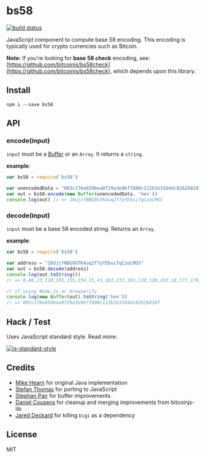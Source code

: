 bs58
====

[![build status](https://secure.travis-ci.org/cryptocoinjs/bs58.png)](http://travis-ci.org/cryptocoinjs/bs58)

JavaScript component to compute base 58 encoding. This encoding is typically used for crypto currencies such as Bitcoin.

**Note:** If you're looking for **base 58 check** encoding, see: [https://github.com/bitcoinjs/bs58check](https://github.com/bitcoinjs/bs58check), which depends upon this library.


Install
-------

    npm i --save bs58


API
---

### encode(input)

`input` must be a [Buffer](http://nodejs.org/api/buffer.html) or an `Array`. It returns a `string`.

**example**:

```js
var bs58 = require('bs58')

var unencodedData = "003c176e659bea0f29a3e9bf7880c112b1b31b4dc826268187"
var out = bs58.encode(new Buffer(unencodedData, 'hex'))
console.log(out) // => 16UjcYNBG9GTK4uq2f7yYEbuifqCzoLMGS
```


### decode(input)

`input` must be a base 58 encoded string. Returns an `Array`.

**example**:

```js
var bs58 = require('bs58')

var address = "16UjcYNBG9GTK4uq2f7yYEbuifqCzoLMGS"
var out = bs58.decode(address)
console.log(out.toString())
// => 0,60,23,110,101,155,234,15,41,163,233,191,120,128,193,18,177,179,27,77,200,38,38,129,135

// if using Node.js or browserify
console.log(new Buffer(out).toString('hex'))
// => 003c176e659bea0f29a3e9bf7880c112b1b31b4dc826268187
```

Hack / Test
-----------

Uses JavaScript standard style. Read more:

[![js-standard-style](https://cdn.rawgit.com/feross/standard/master/badge.svg)](https://github.com/feross/standard)


Credits
-------
- [Mike Hearn](https://github.com/mikehearn) for original Java implementation
- [Stefan Thomas](https://github.com/justmoon) for porting to JavaScript
- [Stephan Pair](https://github.com/gasteve) for buffer improvements
- [Daniel Cousens](https://github.com/dcousens) for cleanup and merging improvements from bitcoinjs-lib
- [Jared Deckard](https://github.com/deckar01) for killing `bigi` as a dependency


License
-------

MIT
